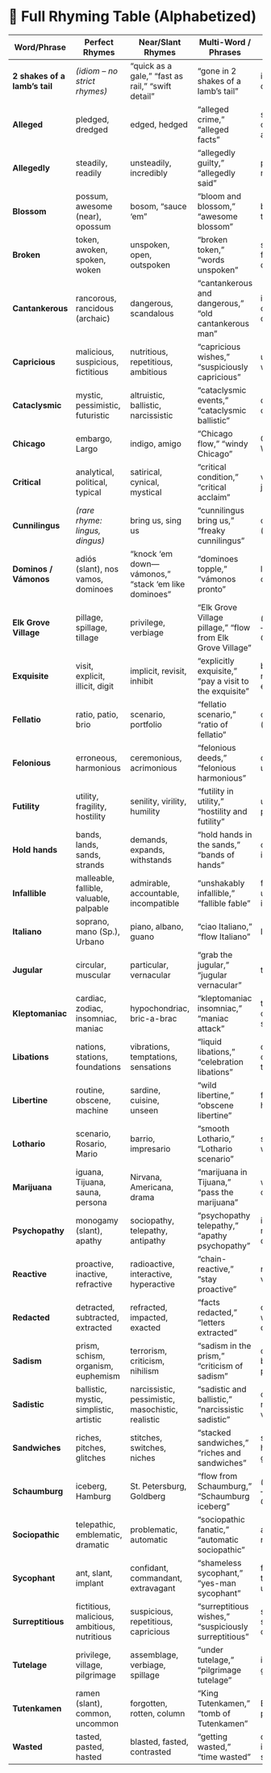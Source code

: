 # 📜 Full Rhyming Table (Alphabetized)

| **Word/Phrase**             | **Perfect Rhymes**                                 | **Near/Slant Rhymes**                                      | **Multi-Word / Phrases**                                    | **Synonyms**                          |
|------------------------------|-----------------------------------------------------|------------------------------------------------------------|-------------------------------------------------------------|---------------------------------------|
| **2 shakes of a lamb’s tail** | *(idiom – no strict rhymes)*                      | “quick as a gale,” “fast as rail,” “swift detail”          | “gone in 2 shakes of a lamb’s tail”                         | instantly, quickly                    |
| **Alleged**                 | pledged, dredged                                   | edged, hedged                                              | “alleged crime,” “alleged facts”                            | supposed, claimed, asserted           |
| **Allegedly**               | steadily, readily                                  | unsteadily, incredibly                                     | “allegedly guilty,” “allegedly said”                        | purportedly, reportedly               |
| **Blossom**                 | possum, awesome (near), opossum                    | bosom, “sauce ‘em”                                         | “bloom and blossom,” “awesome blossom”                      | bloom, flower, thrive                 |
| **Broken**                  | token, awoken, spoken, woken                       | unspoken, open, outspoken                                  | “broken token,” “words unspoken”                            | shattered, fractured, damaged         |
| **Cantankerous**            | rancorous, rancidous (archaic)                     | dangerous, scandalous                                      | “cantankerous and dangerous,” “old cantankerous man”        | irritable, cranky, quarrelsome        |
| **Capricious**              | malicious, suspicious, fictitious                  | nutritious, repetitious, ambitious                         | “capricious wishes,” “suspiciously capricious”              | unpredictable, whimsical              |
| **Cataclysmic**             | mystic, pessimistic, futuristic                     | altruistic, ballistic, narcissistic                        | “cataclysmic events,” “cataclysmic ballistic”               | disastrous, catastrophic              |
| **Chicago**                 | embargo, Largo                                    | indigo, amigo                                              | “Chicago flow,” “windy Chicago”                             | Chi-Town, Windy City                  |
| **Critical**                | analytical, political, typical                     | satirical, cynical, mystical                               | “critical condition,” “critical acclaim”                    | vital, crucial, judgmental            |
| **Cunnilingus**             | *(rare rhyme: lingus, dingus)*                     | bring us, sing us                                          | “cunnilingus bring us,” “freaky cunnilingus”                | oral sex (female)                     |
| **Dominos / Vámonos**       | adiós (slant), nos vamos, dominoes                 | “knock ‘em down—vámonos,” “stack ‘em like dominoes”        | “dominoes topple,” “vámonos pronto”                         | let’s go, roll out, dip               |
| **Elk Grove Village**       | pillage, spillage, tillage                         | privilege, verbiage                                        | “Elk Grove Village pillage,” “flow from Elk Grove Village”  | *(proper noun – suburb of Chicago)*   |
| **Exquisite**               | visit, explicit, illicit, digit                    | implicit, revisit, inhibit                                 | “explicitly exquisite,” “pay a visit to the exquisite”      | beautiful, refined, elegant           |
| **Fellatio**                | ratio, patio, brio                                | scenario, portfolio                                        | “fellatio scenario,” “ratio of fellatio”                    | oral sex (male)                       |
| **Felonious**               | erroneous, harmonious                             | ceremonious, acrimonious                                   | “felonious deeds,” “felonious harmonious”                   | criminal, unlawful                    |
| **Futility**                | utility, fragility, hostility                      | senility, virility, humility                               | “futility in utility,” “hostility and futility”             | uselessness, pointlessness            |
| **Hold hands**              | bands, lands, sands, strands                       | demands, expands, withstands                               | “hold hands in the sands,” “bands of hands”                 | clasp, join, intertwine               |
| **Infallible**              | malleable, fallible, valuable, palpable            | admirable, accountable, incompatible                       | “unshakably infallible,” “fallible fable”                   | flawless, unerring, impeccable        |
| **Italiano**                | soprano, mano (Sp.), Urbano                        | piano, albano, guano                                       | “ciao Italiano,” “flow Italiano”                            | Italian                               |
| **Jugular**                 | circular, muscular                                | particular, vernacular                                     | “grab the jugular,” “jugular vernacular”                    | throat, vein                          |
| **Kleptomaniac**            | cardiac, zodiac, insomniac, maniac                 | hypochondriac, bric-a-brac                                 | “kleptomaniac insomniac,” “maniac attack”                   | thief, compulsive stealer             |
| **Libations**               | nations, stations, foundations                     | vibrations, temptations, sensations                        | “liquid libations,” “celebration libations”                 | drinks, offerings, toasts             |
| **Libertine**               | routine, obscene, machine                          | sardine, cuisine, unseen                                   | “wild libertine,” “obscene libertine”                       | free-thinker, hedonist                |
| **Lothario**                | scenario, Rosario, Mario                           | barrio, impresario                                         | “smooth Lothario,” “Lothario scenario”                      | seducer, womanizer                    |
| **Marijuana**               | iguana, Tijuana, sauna, persona                    | Nirvana, Americana, drama                                  | “marijuana in Tijuana,” “pass the marijuana”                | weed, ganja, cannabis                 |
| **Psychopathy**             | monogamy (slant), apathy                           | sociopathy, telepathy, antipathy                           | “psychopathy telepathy,” “apathy psychopathy”               | insanity, mental disorder             |
| **Reactive**                | proactive, inactive, refractive                    | radioactive, interactive, hyperactive                      | “chain-reactive,” “stay proactive”                          | responsive, volatile                  |
| **Redacted**                | detracted, subtracted, extracted                   | refracted, impacted, exacted                               | “facts redacted,” “letters extracted”                       | censored, withheld, omitted           |
| **Sadism**                  | prism, schism, organism, euphemism                 | terrorism, criticism, nihilism                             | “sadism in the prism,” “criticism of sadism”                | cruelty, brutality, perversion        |
| **Sadistic**                | ballistic, mystic, simplistic, artistic            | narcissistic, pessimistic, masochistic, realistic          | “sadistic and ballistic,” “narcissistic sadistic”           | cruel, ruthless, vicious              |
| **Sandwiches**              | riches, pitches, glitches                          | stitches, switches, niches                                 | “stacked sandwiches,” “riches and sandwiches”               | subs, hoagies, grinders               |
| **Schaumburg**              | iceberg, Hamburg                                   | St. Petersburg, Goldberg                                   | “flow from Schaumburg,” “Schaumburg iceberg”                | *(proper noun – suburb of Chicago)*   |
| **Sociopathic**             | telepathic, emblematic, dramatic                   | problematic, automatic                                     | “sociopathic fanatic,” “automatic sociopathic”              | antisocial, remorseless               |
| **Sycophant**               | ant, slant, implant                                | confidant, commandant, extravagant                         | “shameless sycophant,” “yes-man sycophant”                  | flatterer, toady, suck-up             |
| **Surreptitious**           | fictitious, malicious, ambitious, nutritious       | suspicious, repetitious, capricious                        | “surreptitious wishes,” “suspiciously surreptitious”        | secret, stealthy, covert              |
| **Tutelage**                | privilege, village, pilgrimage                     | assemblage, verbiage, spillage                             | “under tutelage,” “pilgrimage tutelage”                     | instruction, guidance                 |
| **Tutenkamen**              | ramen (slant), common, uncommon                    | forgotten, rotten, column                                  | “King Tutenkamen,” “tomb of Tutenkamen”                     | Egyptian pharaoh                      |
| **Wasted**                  | tasted, pasted, hasted                            | blasted, fasted, contrasted                                | “getting wasted,” “time wasted”                             | drunk, intoxicated, squandered        |